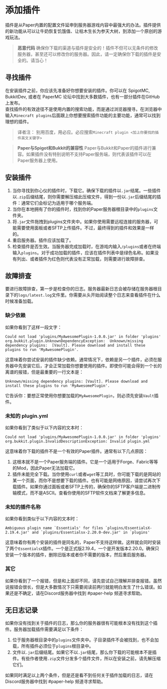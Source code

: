 # 添加插件
插件是从Paper内置的配置文件延申到服务器游戏内容中最强大的办法。插件提供的新功能从可以让牛奶恢复饥饿值、让枯木生长为参天大树，到添加一个原创的游戏玩法。  
>**恶意代码**
>确保你下载的渠道与插件是安全的！插件不但可以无条件的修改服务器，甚至还可以修改你的服务器。因此，请一定确保你下载的插件是安全的。请当心！

## 寻找插件
在安装插件之前，你应该先准备好你想要安装的插件。你可以在 SpigotMC, BukkitDev, 或者在 PaperMC 论坛中找到大多数插件，也有一部分插件在GitHub上发布。  
查找插件的有效途径不是使用内置的搜索功能，而是通过浏览器搜寻。在浏览器中输入`Minecraft plugins`后面跟上你想要搜索插件功能的主要功能，通常可以找到理想的插件。  
> 译者注：
> 别用百度，用必应。必应搜索`Minecraft plugin <加上你要找的插件英文关键字>`

>**Paper与Spigot和Bukkit的兼容性**
>Paper与Bukkit和Paper的插件进行兼容。如果插件没有特别说明不支持Paper服务端，则代表该插件可以在Paper服务器上使用。

## 安装插件
1. 当你寻找到你心仪的插件时，下载它。确保下载的插件以`.jar`结尾。一些插件以`.zip`后缀结尾，则你需要解压缩此压缩文件，得到一份以`.jar`后缀结尾的插件：通常它们会标记为适用于哪个服务端。
2. 当你在本地拥有了你的插件时，找到你的Paper服务器根目录中的`plugins`文件夹。
3. 将`.jar`文件拖拽到plugins文件夹中。如果你使用需要远程连接的服务器，可能需要使用面板或者SFTP上传插件。不过，最终得到的插件和效果是一样的。
4. 重启服务器。插件应该加载了。
5. 检查插件是否生效。当服务器完成加载时，在游戏内输入`/plugins`或者在终端输入`plugins`。对于成功加载的插件，应该在插件列表中是绿色名称。如果没有列出、或者插件为红色则代表没有正常加载，则需要进行故障排查。

## 故障排查
要进行故障排查，第一步是检查你的日志。服务器最新日志会被存储在服务器根目录下的`logs/latest.log`文件里。你需要从头开始阅读整个日志来查看插件在什么时候准备加载。

### 缺少依赖
如果你看到了这样一段文字：
```
Could not load 'plugins/MyAwesomePlugin-1.0.0.jar' in folder 'plugins'  
org.bukkit.plugin.UnknownDependencyException:  Unknown/missing dependency plugins:  [Vault]. Please download and install these plugins to run 'MyAwesomePlugin'.
```
这意味着你尝试安装的插件缺少依赖。通常情况下，依赖是另一个插件，必须在服务器中先安装它后，才会正常加载你想要使用的插件。即使你可能会得到一个长的离谱的报错，但是最重要的一行文本是：  
````
Unknown/missing dependency plugins: [Vault]. Please download and install these plugins to run 'MyAwesomePlugin'.
````
它告诉你：要想正常使用你想要加载的`MyAwesomePlugin`，则必须先安装`Vault`插件。

### 未知的 plugin.yml
如果你看到了类似于以下内容的文本时：
```
Could not load 'plugins/MyAwesomePlugin-1.0.0.jar' in folder 'plugins'
org.bukkit.plugin.InvalidDescriptionException: Invalid plugin.yml
```
这意味着你下载的插件不是一个有效的Paper插件。通常有以下几点原因：  
1. 这根本就不是一个Paper服务端的插件。它是一个适用于Forge、Fabric等等的Mod，因此Paper无法加载它。  
2. 插件未能完全下载。当你使用`curl`或者`wget`等工具时，你可能下载的是网站的某一个页面，而你不是想要下载的插件。也有可能是网络原因，请尝试再次下载插件。如果你通过面板或者SFTP上传的，确保你的SFTP客户端是二进制传输模式，而不是ASCII。查看你使用的SFTP软件文档来了解更多信息。  

### 未知的插件名称
如果你看到类似于以下内容的文本时：  
```
Ambiguous plugin name `Essentials' for files `plugins/EssentialsX-2.19.4.jar' and `plugins/Essentialsx-2.20.0-dev.jar' in `plugins'
```  
这意味着你有两个安装的插件是同名的，Paper不支持这样做。这样就会同时安装了两个`EssentialsX`插件。一个是正式版2.19.4，一个是开发版本2.20.0。确保只安装一个版本的插件，删除旧版本或者你不需要的版本，然后重启服务器。  

### 其它
如果你看到了一个报错，但是和上面却不同，请先尝试自己理解并排查报错。虽然说报错会很长，但是大多数情况下只需要阅读前两行就能明白发生了什么错误。如果还是不确定，请在Discord服务器中找到 #paper-help 频道寻求帮助。  

## 无日志记录
如果你没有找到关于插件的日志，那么你的服务器很有可能根本没有找到这个插件。服务器加载插件需要满足以下条件：  
1. 位于服务器根目录中的`plugins`文件夹中。子目录插件不会被找到，也不会加载，所有插件必须位于`plugins`根目录中。
2. 文件以`.jar`后缀结尾。如果它不以`.jar`结尾，那么你下载的可能根本不是插件。有些作者使用`.zip`文件分发多个插件文件，所以在安装之前，请先解压缩它们。

如果同时满足以上两个条件，但是还是看不到任何关于插件加载的日志，请在Discord服务器中找到 #paper-help 频道寻求帮助。  
